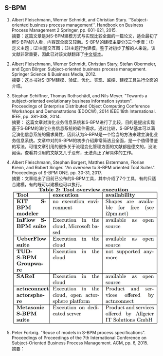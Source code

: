 ## S-BPM
1. Albert Fleischmann, Werner Schmidt, and Christian Stary. ''Subject-oriented business process management''.  Handbook on Business Process Management 2 Springer, pp. 601-621, 2015.  
摘要：这篇文章是对S-BPM建模方式与实现比较全面的一篇论文，适合最初了解S-BPM的人看，内容既全面又较新。S-BPM的建模主要分3三个步骤：(1)定义主题；(2)主题交互图；(3)主题行为建模。鉴于对初步了解的人来说，该文献非常重要，因此已对该文献翻译了[中文版本](resources/面向主题的业务流程管理.pdf)。

2. Albert Fleischmann, Werner Schmidt, Christian Stary, Stefan Obermeier, and Egon Börger. Subject-oriented business process management. Springer Science & Business Media, 2012.   
摘要：这本书对S-BPM建模、验证、优化、实现、监控、建模工具进行全面的介绍。

3. Stephan Schiffner, Thomas Rothschädl, and Nils Meyer. "Towards a subject-oriented evolutionary business information system". Proceedings of Enterprise Distributed Object Computing Conference Workshops and Demonstrations (EDOCW), 2014 IEEE 18th International. IEEE, pp. 381-388, 2014.  
摘要： 这篇文章对演化业务信息系统和S-BPM进行了比较，目的是提出实现基于S-BPM的演化业务信息系统的软件需求。通过比较，S-BPM基本可以满足演化信息系统的需求属性，因此认为S-BPM是一个恰当的方法来建立演化业务信息系统。文章中对的S-BPM的初步介绍非常简洁且全面，是一个值得借鉴的写法。可惜文章引用的很多关于流程变化管理方面的文献都是德文的，没法阅读。查看其引用的文献又几乎没有，无法真正了解具体的工作。

4. Albert Fleischmann, Stephan Borgert, Matthes Elstermann, Florian Krenn, and Robert Singer. "An overview to S-BPM oriented Tool Suites". Proceedings of S-BPM ONE. pp. 30-31, 2017.  
摘要：文章给出了目前已公布的S-BPM工具，其中介绍了7个工具，有的只适合建模，有的既可以建模也可以执行。 
![S-BPM_tool_overview_execution](https://github.com/GuoshengKang/paper-reading-notes/blob/master/resources/S-BPM_tool_overview_execution.jpg)
5. Peter Forbrig. "Reuse of models in S-BPM process specifications". Proceedings of Proceedings of the 7th International Conference on Subject-Oriented Business Process Management. ACM, pp. 6, 2015.  
摘要：

